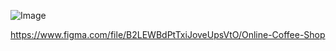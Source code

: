 ![Image](https://github.com/kutukov2000/Alovishus-Coffee/assets/73742110/e436a076-8c53-4641-8695-e8ea86a9db8a)

https://www.figma.com/file/B2LEWBdPtTxiJoveUpsVtO/Online-Coffee-Shop

